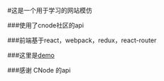 #这是一个用于学习的网站模仿

###使用了cnode社区的api

###前端基于react，webpack，redux，react-router

###这里是[demo](https://only7san.github.io/cnode)

###感谢 CNode 的api

